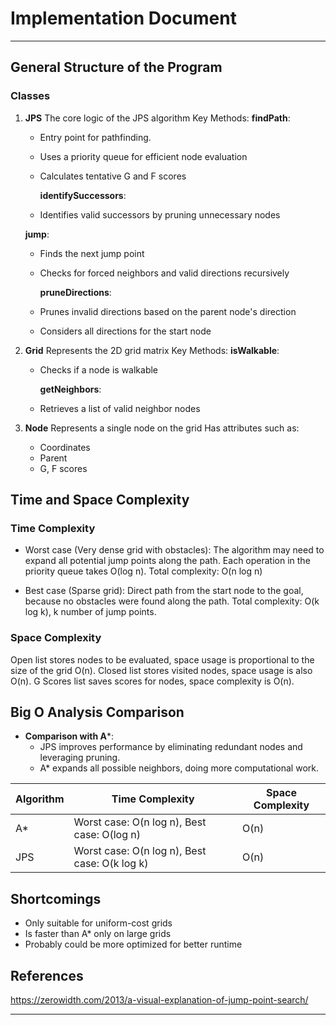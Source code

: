 # Implementation Document
---
## General Structure of the Program

### Classes

1. **JPS**
The core logic of the JPS algorithm
Key Methods:
     **findPath**:
  	- Entry point for pathfinding.
  	- Uses a priority queue for efficient node evaluation
  	- Calculates tentative G and F scores

      **identifySuccessors**:
  	- Identifies valid successors by pruning unnecessary nodes

     **jump**:
  	- Finds the next jump point 
  	- Checks for forced neighbors and valid directions recursively

      **pruneDirections**:
  	- Prunes invalid directions based on the parent node's direction
  	- Considers all directions for the start node


2. **Grid**
Represents the 2D grid matrix
Key Methods:
     **isWalkable**:
  	- Checks if a node is walkable

      **getNeighbors**:
  	- Retrieves a list of valid neighbor nodes
     

3. **Node**
Represents a single node on the grid
Has attributes such as:
     - Coordinates
     - Parent
     - G, F scores



## Time and Space Complexity

### Time Complexity

- Worst case (Very dense grid with obstacles): The algorithm may need to expand all potential jump points along the path. Each operation in the priority queue takes O(log n).
Total complexity: O(n log n)

- Best case (Sparse grid): Direct path from the start node to the goal, because no obstacles were found along the path.
Total complexity: O(k log k), k number of jump points.


### Space Complexity

Open list stores nodes to be evaluated, space usage is proportional to the size of the grid O(n). 
Closed list stores visited nodes, space usage is also O(n).
G Scores list saves scores for nodes, space complexity is O(n).

## Big O Analysis Comparison

- **Comparison with A***:
  - JPS improves performance by eliminating redundant nodes and leveraging pruning.
  - A* expands all possible neighbors, doing more computational work.

| Algorithm | Time Complexity                              | Space Complexity |
|-----------|----------------------------------------------|------------------|
| A*        | Worst case: O(n log n), Best case: O(log n)  |    O(n)          |
| JPS       | Worst case: O(n log n), Best case: O(k log k)|    O(n)          |



## Shortcomings

   - Only suitable for uniform-cost grids
   - Is faster than A* only on large grids
   - Probably could be more optimized for better runtime

## References
https://zerowidth.com/2013/a-visual-explanation-of-jump-point-search/

---

